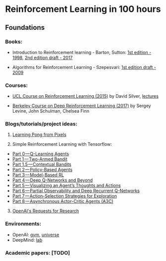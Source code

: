 # Reinforcement Learning in 100 hours

## Foundations

### Books:

* Introduction to Reinforcement learning - Barton, Sutton: [1st edition - 1998](https://webdocs.cs.ualberta.ca/~sutton/book/ebook/the-book.html), [2nd edition draft - 2017](https://webdocs.cs.ualberta.ca/~sutton/book/bookdraft2016sep.pdf)

* Algorithms for Reinforcement Learning - Szepesvari: [1st edition draft - 2009](http://old.sztaki.hu/~szcsaba/papers/RLAlgsInMDPs-lecture.pdf)

### Courses:

- [UCL Course on Reinforcement Learning (2015)](http://www0.cs.ucl.ac.uk/staff/d.silver/web/Teaching.html) by David Silver, [lectures](https://www.youtube.com/watch?v=2pWv7GOvuf0)

- [Berkeley Course on Deep Reinforcement Learning (2017)](http://rll.berkeley.edu/deeprlcourse/) by Sergey Levine, John Schulman, Chelsea Finn

### Blogs/tutorials/project ideas:

1. [Learning Pong from Pixels](http://karpathy.github.io/2016/05/31/rl/)

2. Simple Reinforcement Learning with Tensorflow:
  + [Part 0 — Q-Learning Agents](https://medium.com/emergent-future/simple-reinforcement-learning-with-tensorflow-part-0-q-learning-with-tables-and-neural-networks-d195264329d0#.o99kq68u8)
  + [Part 1 — Two-Armed Bandit](https://medium.com/@awjuliani/super-simple-reinforcement-learning-tutorial-part-1-fd544fab149)
  + [Part 1.5 — Contextual Bandits](https://medium.com/@awjuliani/simple-reinforcement-learning-with-tensorflow-part-1-5-contextual-bandits-bff01d1aad9c)
  + [Part 2 — Policy-Based Agents](https://medium.com/@awjuliani/super-simple-reinforcement-learning-tutorial-part-2-ded33892c724)
  + [Part 3 — Model-Based RL](https://medium.com/@awjuliani/simple-reinforcement-learning-with-tensorflow-part-3-model-based-rl-9a6fe0cce99#.2yww8j1qd)
  + [Part 4 — Deep Q-Networks and Beyond](https://medium.com/@awjuliani/simple-reinforcement-learning-with-tensorflow-part-4-deep-q-networks-and-beyond-8438a3e2b8df#.drypbp1ba)
  + [Part 5 — Visualizing an Agent’s Thoughts and Actions](https://medium.com/@awjuliani/simple-reinforcement-learning-with-tensorflow-part-5-visualizing-an-agents-thoughts-and-actions-4f27b134bb2a#.kdgfgy7k8)
  + [Part 6 — Partial Observability and Deep Recurrent Q-Networks](https://medium.com/emergent-future/simple-reinforcement-learning-with-tensorflow-part-6-partial-observability-and-deep-recurrent-q-68463e9aeefc#.gi4xdq8pk)
  + [Part 7 — Action-Selection Strategies for Exploration](https://medium.com/@awjuliani/simple-reinforcement-learning-with-tensorflow-part-7-action-selection-strategies-for-exploration-d3a97b7cceaf)
  + [Part 8 — Asynchronous Actor-Critic Agents (A3C)](https://medium.com/@awjuliani/simple-reinforcement-learning-with-tensorflow-part-8-asynchronous-actor-critic-agents-a3c-c88f72a5e9f2#.hg13tn9zw)

3. [OpenAI's Requests for Research](https://openai.com/requests-for-research/)

### Environments:
- OpenAI: [gym](https://gym.openai.com/), [universe](https://universe.openai.com/)
- DeepMind: [lab](https://github.com/deepmind/lab)

### Academic papers: [TODO]
